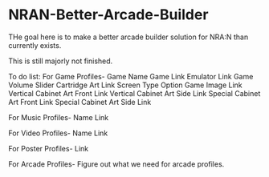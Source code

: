 # NRAN-Better-Arcade-Builder

THe goal here is to make a better arcade builder solution for NRA:N than currently exists.

This is still majorly not finished.

To do list:
For Game Profiles-
Game Name
Game Link
Emulator Link
Game Volume Slider
Cartridge Art Link
Screen Type Option
Game Image Link
Vertical Cabinet Art Front Link
Vertical Cabinet Art Side Link
Special Cabinet Art Front Link
Special Cabinet Art Side Link

For Music Profiles-
Name
Link

For Video Profiles-
Name
Link

For Poster Profiles-
Link

For Arcade Profiles-
Figure out what we need for arcade profiles.
